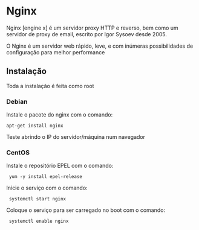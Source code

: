 # Nginx

[](https://github.com/paulo-correia/Linux_Nginx/blob/master/Nginx_logo.png)

Nginx \[engine x\] é um servidor proxy HTTP e reverso, bem como um servidor de proxy de email, escrito por Igor Sysoev desde 2005.

O Nginx é um servidor web rápido, leve, e com inúmeras possibilidades de configuração para melhor performance

## Instalação

Toda a instalação é feita como root

### Debian

Instale o pacote do nginx com o comando:

 `apt-get install nginx`

Teste abrindo o IP do servidor/máquina num navegador

### CentOS

 Instale o repositório EPEL com o comando:

 ` yum -y install epel-release`

Inicie o serviço com o comando:

 ` systemctl start nginx`

Coloque o serviço para ser carregado no boot com o comando:

 ` systemctl enable nginx`
